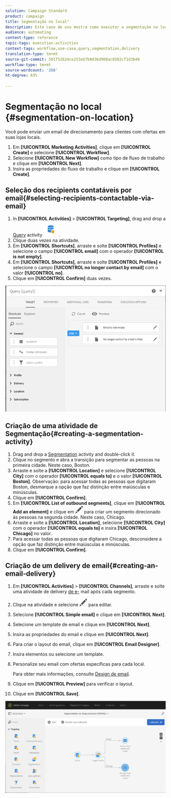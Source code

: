 ```yaml
---
solution: Campaign Standard
product: campaign
title: Segmentação no local"
description: Este caso de uso mostra como executar a segmentação no local.
audience: automating
content-type: reference
topic-tags: execution-activities
context-tags: workflow,use-case,query,segmentation,delivery
translation-type: tm+mt
source-git-commit: 501f52624ce253eb7b0d36d908ac8502cf1d3b48
workflow-type: tm+mt
source-wordcount: '268'
ht-degree: 83%

---
```



# Segmentação no local {#segmentation-on-location}

Você pode enviar um email de direcionamento para clientes com ofertas em suas lojas locais.

1. Em **[!UICONTROL Marketing Activities]**, clique em **[!UICONTROL Create]** e selecione **[!UICONTROL Workflow]**.
1. Selecione **[!UICONTROL New Workflow]** como tipo de fluxo de trabalho e clique em **[!UICONTROL Next]**.
1. Insira as propriedades do fluxo de trabalho e clique em **[!UICONTROL Create]**.

## Seleção dos recipients contatáveis por email{#selecting-recipients-contactable-via-email}

1. In **[!UICONTROL Activities]** > **[!UICONTROL Targeting]**, drag and drop a [Query](../../automating/using/query.md) activity ![](assets/query.png).
1. Clique duas vezes na atividade.
1. Em **[!UICONTROL Shortcuts]**, arraste e solte **[!UICONTROL Profiles]** e selecione o campo **[!UICONTROL email]** com o operador **[!UICONTROL is not empty]**.
1. Em **[!UICONTROL Shortcuts]**, arraste e solte **[!UICONTROL Profiles]** e selecione o campo **[!UICONTROL no longer contact by email]** com o valor **[!UICONTROL no]**.
1. Clique em **[!UICONTROL Confirm]** duas vezes.

![](assets/wf-complement-query.png)

## Criação de uma atividade de Segmentação{#creating-a-segmentation-activity}

1. Drag and drop a [Segmentation](../../automating/using/segmentation.md) activity and double-click it.
1. Clique no segmento e abra a transição para segmentar as pessoas na primeira cidade. Neste caso, Boston.
1. Arraste e solte a **[!UICONTROL Location]** e selecione **[!UICONTROL City]** com o operador **[!UICONTROL equals to]** e o valor **[!UICONTROL Boston]**.
Observação: para acessar todas as pessoas que digitaram Boston, desmarque a opção que faz distinção entre maiúsculas e minúsculas.
1. Clique em **[!UICONTROL Confirm]**.
1. Em **[!UICONTROL List of outbound segments]**, clique em **[!UICONTROL Add an element]** e clique em ![](assets/edit_darkgrey-24px.png) para criar um segmento direcionado às pessoas na segunda cidade. Neste caso, Chicago.
1. Arraste e solte a **[!UICONTROL Location]**, selecione **[!UICONTROL City]** com o operador **[!UICONTROL equals to]** e insira **[!UICONTROL Chicago]** no valor.
1. Para acessar todas as pessoas que digitaram Chicago, desconsidere a opção que faz distinção entre maiúsculas e minúsculas.
1. Clique em **[!UICONTROL Confirm]**.

## Criação de um delivery de email{#creating-an-email-delivery}

1. Em **[!UICONTROL Activities]** > **[!UICONTROL Channels]**, arraste e solte uma atividade de delivery [de e-](../../automating/using/email-delivery.md) mail após cada segmento.
1. Clique na atividade e selecione ![](assets/edit_darkgrey-24px.png) para editar.
1. Selecione **[!UICONTROL Simple email]** e clique em **[!UICONTROL Next]**.
1. Selecione um template de email e clique em **[!UICONTROL Next]**.
1. Insira as propriedades do email e clique em **[!UICONTROL Next]**.
1. Para criar o layout do email, clique em **[!UICONTROL Email Designer]**.
1. Insira elementos ou selecione um template.
1. Personalize seu email com ofertas específicas para cada local.

   Para obter mais informações, consulte [Design de email](../../designing/using/designing-from-scratch.md#designing-an-email-content-from-scratch).

1. Clique em **[!UICONTROL Preview]** para verificar o layout.
1. Clique em **[!UICONTROL Save]**.

![](assets/wf-segmentation-location.png)

